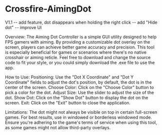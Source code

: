# Crossfire-AimingDot
V1.1 
    -- add feature, dot disappears when holding the right click
    -- add "Hide dot"
    -- improve UI

Overview: 
The Aiming Dot Controller is a simple GUI utility designed to help FPS gamers with aiming. By providing a customizable dot overlay on the screen, players can achieve better game accuracy and precision. This tool is especially beneficial for games or scenarios where there's no native crosshair or aiming reticle. Feel free to download and change the source code to fit your style, or you could simply download the .exe file to use the app.

How to Use: 
Positioning: Use the "Dot X Coordinate" and "Dot Y Coordinate" fields to adjust the dot's position, by default, the dot is in the center of the screen.
Choose Color: Click on the "Choose Color" button to pick a color for the dot.
Adjust Size: Use the slider to adjust the size of the dot.
Show Dot: Click on the "Show Dot" button to display the dot on the screen.
Exit: Click on the "Exit" button to close the application.

Limitations: 
The dot might not always be visible on top in certain full-screen games. For best results, use in windowed or borderless windowed mode.
Ensure you're adhering to the game's terms of service when using this tool, as some games might not allow third-party overlays.
